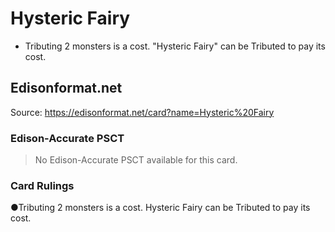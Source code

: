 # Hysteric Fairy

*   Tributing 2 monsters is a cost. "Hysteric Fairy" can be Tributed to pay its cost.

## Edisonformat.net

Source: https://edisonformat.net/card?name=Hysteric%20Fairy

### Edison-Accurate PSCT

> No Edison-Accurate PSCT available for this card.

### Card Rulings

●Tributing 2 monsters is a cost. Hysteric Fairy can be Tributed to pay its cost.
            